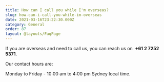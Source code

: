 ```yaml
---
title: How can I call you while I'm overseas?
slug: how-can-i-call-you-while-im-overseas
date: 2021-03-16T23:22:30.000Z
category: General
order: 87
layout: @layouts/FaqPage
---
```


If you are overseas and need to call us, you can reach us on  **+61 2 7252 5371**.

Our contact hours are:

Monday to Friday - 10:00 am to 4:00 pm Sydney local time.
